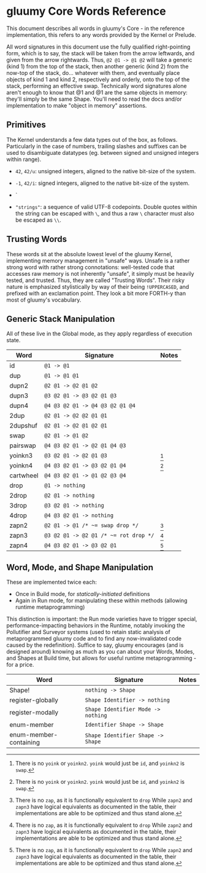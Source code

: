 # gluumy Core Words Reference

This document describes all words in gluumy's Core - in the reference
implementation, this refers to any words provided by the Kernel or Prelude.

All word signatures in this document use the fully qualified right-pointing
form, which is to say, the stack will be taken from the arrow leftwards, and
given from the arrow rightwards. Thus, `@2 @1 -> @1 @2` will take a generic
(kind 1) from the top of the stack, then another generic (kind 2) from the
now-top of the stack, do... whatever with them, and eventually place objects
of kind 1 and kind 2, respectively and orderly, onto the top of the stack,
performing an effective swap. Technically word signatures alone aren't
enough to know that @1 and @1 are the same objects in memory: they'll simply
be the same Shape. You'll need to read the docs and/or implementation to
make "object in memory" assertions.

## Primitives

The Kernel understands a few data types out of the box, as follows.
Particularly in the case of numbers, trailing slashes and suffixes can be used
to disambiguate datatypes (eg. between signed and unsigned integers within
range).

- `42`, `42/u`: unsigned integers, aligned to the native bit-size of the
  system.

- `-1`, `42/i`: signed integers, aligned to the native bit-size of the system.

- `

- `"strings"`: a sequence of valid UTF-8 codepoints. Double quotes within the
  string can be escaped with `\`, and thus a raw `\` character must also be
  escaped as `\\`.

## Trusting Words

These words sit at the absolute lowest level of the gluumy Kernel, implementing
memory management in "unsafe" ways. Unsafe is a rather strong word with rather
strong connotations: well-tested code that accesses raw memory is not
inherently "unsafe", it simply must be heavily tested, and trusted. Thus, they
are called "Trusting Words". Their risky nature is emphasized stylistically by
way of their being `!UPPERCASED`, and prefixed with an exclamation point. They
look a bit more FORTH-y than most of gluumy's vocabulary.

## Generic Stack Manipulation

All of these live in the Global mode, as they apply regardless of execution
state.

| Word      | Signature                             | Notes |
|-----------|---------------------------------------|-------|
| id        | `@1 -> @1`                            | |
| dup       | `@1 -> @1 @1`                         | |
| dupn2     | `@2 @1 -> @2 @1 @2`                   | |
| dupn3     | `@3 @2 @1 -> @3 @2 @1 @3`             | |
| dupn4     | `@4 @3 @2 @1 -> @4 @3 @2 @1 @4`       | |
| 2dup      | `@2 @1 -> @2 @2 @1 @1`                | |
| 2dupshuf  | `@2 @1 -> @2 @1 @2 @1`                | |
| swap      | `@2 @1 -> @1 @2`                      | |
| pairswap  | `@4 @3 @2 @1 -> @2 @1 @4 @3`          | |
| yoinkn3   | `@3 @2 @1 -> @2 @1 @3`                | [^1] |
| yoinkn4   | `@4 @3 @2 @1 -> @3 @2 @1 @4`          | [^1] |
| cartwheel | `@4 @3 @2 @1 -> @1 @2 @3 @4`          | |
| drop      | `@1 -> nothing`                       | |
| 2drop     | `@2 @1 -> nothing`                    | |
| 3drop     | `@3 @2 @1 -> nothing`                 | |
| 4drop     | `@4 @3 @2 @1 -> nothing`              | |
| zapn2     | `@2 @1 -> @1 /* ~= swap drop */`      | [^2] |
| zapn3     | `@3 @2 @1 -> @2 @1 /* ~= rot drop */` | [^2] |
| zapn4     | `@4 @3 @2 @1 -> @3 @2 @1`             | [^2] |

[^1]: There is no `yoink` or `yoinkn2`. `yoink` would just be `id`, and
`yoinkn2` is `swap`.

[^2]: There is no `zap`, as it is functionally equivalent to `drop` While
`zapn2` and `zapn3` have logical equivalents as documented in the table,
their implementations are able to be optimized and thus stand alone.

## Word, Mode, and Shape Manipulation

These are implemented twice each:

* Once in Build mode, for _statically-initiated_ definitions
* Again in Run mode, for manipulating these within methods (allowing runtime
  metaprogramming)
  

This distinction is important: the Run mode varieties have to trigger special,
performance-impacting behaviors in the Runtime, notably invoking the
Pollutifier and Surveyor systems (used to retain static analysis of
metaprogrammed gluumy code and to find any now-invalidated code caused by the
redefinition). Suffice to say, gluumy encourages (and is designed around)
knowing as much as you can about your Words, Modes, and Shapes at Build time,
but allows for useful runtime metaprogramming - for a price.

| Word                   | Signature                             | Notes |
|------------------------|---------------------------------------|-------|
| Shape!                 | `nothing -> Shape`                    | |
| register-globally      | `Shape Identifier -> nothing`         | |
| register-modally       | `Shape Identifier Mode -> nothing`    | |
| enum-member            | `Identifier Shape -> Shape`           | |
| enum-member-containing | `Shape Identifier Shape -> Shape`     | |
